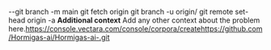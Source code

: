 --git branch -m main <BRANCH>
git fetch origin
git branch -u origin/<BRANCH> <BRANCH>
git remote set-head origin -a
**Additional context**
Add any other context about the problem here.https://console.vectara.com/console/corpora/createhttps://github.com/Hormigas-ai/Hormigas-ai-.git